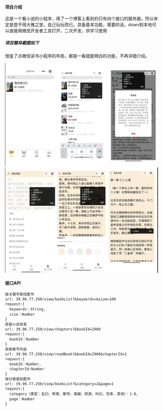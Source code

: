 #### 项目介绍

​	这是一个看小说的小程序，用了一个博客上看到的只有四个接口的服务器，所以肯定是登不得大雅之堂，自己玩玩而已。具备基本功能，需要的话，down到本地可以直接用微信开发者工具打开，二次开发，供学习使用

##### 项目整体截图如下

​	借鉴了点微信读书小程序的布局，都是一看就能明白的功能，不再详细介绍。

![image](https://github.com/ylLin611/miniProgram/blob/main/image%20for%20readme/%E6%90%9C%E7%B4%A2.png)
![image](https://github.com/ylLin611/miniProgram/blob/main/image%20for%20readme/%E7%9B%AE%E5%BD%95%E3%80%81%E8%AE%BE%E7%BD%AE%E5%AD%97%E4%BD%93%E3%80%81%E5%8A%A0%E5%85%A5%E4%B9%A6%E6%9E%B6.png)

#### 接口API

```
按关键字查找图书
url: 39.96.77.250/view/bookList?&keywords=&size=100
request:{
  keywords：String,
  size：Number
}
获取小说目录
url: 39.96.77.250/view/chapters?&bookId=2960
request:{
  bookId：Number
}
获取章节内容
url: 39.96.77.250/view/readBook?&bookId=2960&chapterId=1
request:{
  bookId：Number,
  chapterId:Number
}
按分类查找图书
url: 39.96.77.250/view/bookList?&category=2&page=1
request:{
  category（类型：玄幻、修真、都市、穿越、网游、科幻、完本、其他）：1-8,
  page：Number
}
```

